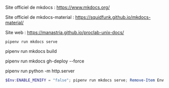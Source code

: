 Site officiel de mkdocs : https://www.mkdocs.org/

Site officiel de mkdocs-material : https://squidfunk.github.io/mkdocs-material/

Site web : https://manastria.github.io/proclab-unix-docs/


```
pipenv run mkdocs serve
```

pipenv run mkdocs build

pipenv run mkdocs gh-deploy --force


pipenv run python -m http.server


```powershell
$Env:ENABLE_MINIFY = "false"; pipenv run mkdocs serve; Remove-Item Env:ENABLE_MINIFY
```

